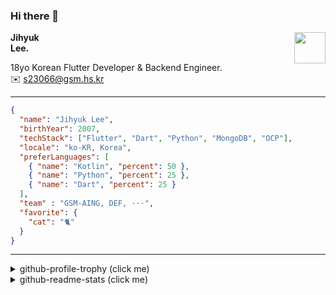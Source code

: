 ### Hi there 👋
<img src="https://github.githubassets.com/images/mona-loading-default.gif" width="50px" align="right">
</a>

**Jihyuk\
Lee.**

18yo Korean Flutter Developer & Backend Engineer.\
✉️ <s23066@gsm.hs.kr>

---

```json
{
  "name": "Jihyuk Lee",
  "birthYear": 2007,
  "techStack": ["Flutter", "Dart", "Python", "MongoDB", "OCP"],
  "locale": "ko-KR, Korea",
  "preferLanguages": [
    { "name": "Kotlin", "percent": 50 },
    { "name": "Python", "percent": 25 },
    { "name": "Dart", "percent": 25 }
  ],
  "team" : "GSM-AING, DEF, ···",
  "favorite": {
    "cat": "🐈"
  }
}
```
---
<details>
  <summary>github-profile-trophy (click me)</summary>
  
![](https://github-profile-trophy.vercel.app/?username=withJihyuk&row=1&column=8&theme=nord)
  
</details>
<details>
  <summary>github-readme-stats (click me)</summary>
  
<!--START_SECTION:waka-->
![Code Time](http://img.shields.io/badge/Code%20Time-620%20hrs%2045%20mins-blue)

![Lines of code](https://img.shields.io/badge/%EC%A0%80%EB%8A%94%20%EC%97%AC%ED%83%9C%EA%B9%8C%EC%A7%80%20-478.1%20thousand%20%EC%A4%84%EC%9D%98%20%EC%BD%94%EB%93%9C%EB%A5%BC%20%EC%9E%91%EC%84%B1%ED%96%88%EC%96%B4%EC%9A%94.-blue)

**저는 아침형 인간이에요. 🐤** 

```text
🌞 아침                     393 commits         ████░░░░░░░░░░░░░░░░░░░░░   17.82 % 
🌆 낮　                     778 commits         █████████░░░░░░░░░░░░░░░░   35.28 % 
🌃 저녁                     783 commits         █████████░░░░░░░░░░░░░░░░   35.51 % 
🌙 밤　                     251 commits         ███░░░░░░░░░░░░░░░░░░░░░░   11.38 % 
```


📊 **저는 이번주를 이렇게 시간을 보냈어요.** 

```text
🕑︎ Timezone: Asia/Seoul

💬 프로그래밍 언어들: 
Dart                     16 hrs 18 mins      ███████████████████████░░   90.88 % 
Kotlin                   34 mins             █░░░░░░░░░░░░░░░░░░░░░░░░   03.25 % 
XML                      27 mins             █░░░░░░░░░░░░░░░░░░░░░░░░   02.57 % 
YAML                     24 mins             █░░░░░░░░░░░░░░░░░░░░░░░░   02.26 % 
TypeScript               7 mins              ░░░░░░░░░░░░░░░░░░░░░░░░░   00.72 % 

🔥 에디터들: 
VS Code                  17 hrs 21 mins      ████████████████████████░   96.75 % 
IntelliJ IDEA            34 mins             █░░░░░░░░░░░░░░░░░░░░░░░░   03.25 % 

💻 운영 체제들: 
Mac                      17 hrs 56 mins      █████████████████████████   100.00 % 
```


 Last Updated on 29/12/2024 18:45:22 UTC
<!--END_SECTION:waka-->

</details>

</div>

